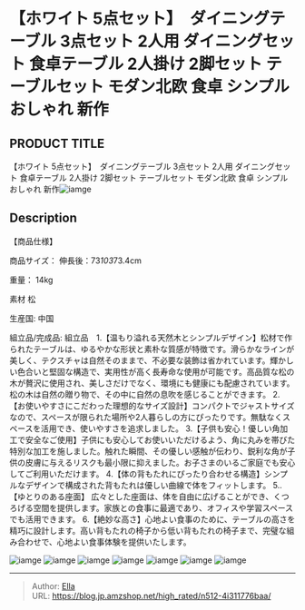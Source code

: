 # 【ホワイト 5点セット】　ダイニングテーブル 3点セット 2人用 ダイニングセット 食卓テーブル  2人掛け 2脚セット テーブルセット モダン北欧  食卓  シンプル おしゃれ 新作


## PRODUCT TITLE 

【ホワイト 5点セット】　ダイニングテーブル 3点セット 2人用 ダイニングセット 食卓テーブル  2人掛け 2脚セット テーブルセット モダン北欧  食卓  シンプル おしゃれ 新作![iamge](https://b2bfiles1.gigab2b.cn/image/wkseller/301/20230921_3143d565c0eb003f5edb0ff632e82ee1.jpg)

## Description

【商品仕様】




商品サイズ：
伸長後：73*103*73.4cm


重量：
14kg


素材
松


生産国:
中国


組立品/完成品:
組立品　1.【温もり溢れる天然木とシンプルデザイン】松材で作られたテーブルは、ゆるやかな形状と素朴な質感が特徴です。滑らかなラインが美しく、テクスチャは自然そのままで、不必要な装飾は省かれています。輝かしい色合いと堅固な構造で、実用性が高く長寿命な使用が可能です。高品質な松の木が贅沢に使用され、美しさだけでなく、環境にも健康にも配慮されています。松の木は自然の贈り物で、その中に自然の息吹を感じることができます。
2.【お使いやすさにこだわった理想的なサイズ設計】コンパクトでジャストサイズなので、スペースが限られた場所や2人暮らしの方にぴったりです。無駄なくスペースを活用でき、使いやすさを追求しました。
3.【子供も安心！優しい角加工で安全なご使用】子供にも安心してお使いいただけるよう、角に丸みを帯びた特別な加工を施しました。触れた瞬間、その優しい感触が伝わり、鋭利な角が子供の皮膚に与えるリスクも最小限に抑えました。お子さまのいるご家庭でも安心してご利用いただけます。
4.【体の背もたれにぴったり合わせる構造】シンプルなデザインで構成された背もたれは優しい曲線で体をフィットします。
5..【ゆとりのある座面】 広々とした座面は、体を自由に広げることができ、くつろげる空間を提供します。家族との食事に最適であり、オフィスや学習スペースでも活用できます。
6.【絶妙な高さ】心地よい食事のために、テーブルの高さを精巧に設計します。高い背もたれの椅子から低い背もたれの椅子まで、完璧な組み合わせで、心地よい食事体験を提供いたします。




![iamge](https://b2bfiles1.gigab2b.cn/image/wkseller/301/20230921_8345982e0a8b9c225885384034b4643d.jpg)
![iamge](https://b2bfiles1.gigab2b.cn/image/wkseller/301/20230921_f46d35e88705a4bd706b6d0b0b19dc86.jpg)
![iamge](https://b2bfiles1.gigab2b.cn/image/wkseller/301/20230921_66d969abbc1b0906916a252829b39bd5.jpg)
![iamge](https://b2bfiles1.gigab2b.cn/image/wkseller/301/20230914_a58cfa628856acf8cff0be40ad0b9f36.jpg)
![iamge](https://b2bfiles1.gigab2b.cn/image/wkseller/301/20230914_9c5f195f10f1b652437823f428548ac2.jpg)
![iamge](https://b2bfiles1.gigab2b.cn/image/wkseller/301/20230914_9b099e46d7dcc10bb55573c6153eb6fa.jpg)
![iamge](https://b2bfiles1.gigab2b.cn/image/wkseller/301/20230921_91f375bea59734f00de1fc971b9f29ec.jpg)


---

> Author: [Ella](https://blog.jp.amzshop.net/)  
> URL: https://blog.jp.amzshop.net/high_rated/n512-4i311776baa/  

